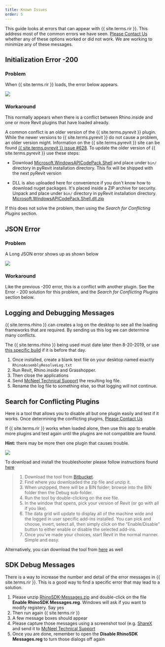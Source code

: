 ```yaml
---
title: Known Issues
order: 5
---
```


This guide looks at errors that can appear with {{ site.terms.rir }}. This address most of the common errors we have seen. [Please Contact Us](https://www.rhino3d.com/support) whether any of these options worked or did not work. We are working to minimize any of these messages.

## Initialization Error -200

### Problem

When {{ site.terms.rir }} loads, the error below appears.

![](/static/images/reference/knownissues/error-200.png)

### Workaround

This normally appears when there is a conflict between Rhino.inside and one or more Revit plugins that have loaded already. 

A common conflict is an older version of the {{ site.terms.pyrevit }} plugin.  While the newer versions to {{ site.terms.pyrevit }} do not cause a problem, an older version might.  Information on the {{ site.terms.pyrevit }} site can be found [{{ site.terms.pyrevit }} issue #628](https://github.com/eirannejad/pyRevit/issues/628). To update the older version of {{ site.terms.pyrevit }} use these steps:

  - Download [Microsoft.WindowsAPICodePack.Shell](https://www.nuget.org/packages/Microsoft.WindowsAPICodePack.Shell/) and place under `bin/` directory in pyRevit installation directory. This fix will be shipped with the next pyRevit version

  - DLL is also uploaded here for convenience if you don't know how to download nuget packages. It's placed inside a ZIP archive for security. Unpack and place under `bin/` directory in pyRevit installation directory. [Microsoft.WindowsAPICodePack.Shell.dll.zip](https://github.com/eirannejad/pyRevit/files/3503717/Microsoft.WindowsAPICodePack.Shell.dll.zip)

If this does not solve the problem, then using the *Search for Conflicting Plugins* section.

## JSON Error

### Problem

A Long JSON error shows up as shown below

![](/static/images/reference/knownissues/error-json.png)

### Workaround

Like the previous -200 error, this is a conflict with another plugin. See the Error - 200 solution for this problem, and the *Search for Conflicting Plugins* section below.

## Logging and Debugging Messages

{{ site.terms.rhino }} can creates a log on the desktop to see all the loading frameworks that are required. By sending us this log we can determine many conflicts.

The {{ site.terms.rhino }} being used must date later then 8-20-2019, or use [this specific build](http://files.mcneel.com/dujour/exe/20190814/rhino_en-us_7.0.19226.11575.exe) if it is before that day.

1. Once installed, create a blank text file on your desktop named exactly  `RhinoAssemblyResolveLog.txt` 
2. Run Revit, Rhino.inside and Grasshopper.  
3. Then close the applications
4. Send [McNeel Technical Support](https://www.rhino3d.com/support) the resulting log file.
5. Rename the log file to something else, so that logging will not continue.


## Search for Conflicting Plugins

Here is a tool that allows you to disable all but one plugin easily and test if it works. Once determining the conflicting plugins, [Please Contact Us](https://www.rhino3d.com/support)

If {{ site.terms.rir }} works when loaded alone, then use this app to enable more plugins and test again until the plugins are not compatible are found. 

**Hint:** there may be more then one plugin that causes trouble.

![](/static/images/reference/knownissues/addin-conflict-tool.png)

To download and install the troubleshooter please follow instructions found [here](http://revitaddons.blogspot.com/2016/11/free-and-open-source-add-in-manager.html)

> 1. Download the tool from [Bitbucket](https://bitbucket.org/BoostYourBIM/stantecaddinmanager/downloads).
> 2. Find where you downloaded the zip file and unzip it.
> 3. When unzipped, there will be a BIN folder; browse into the BIN folder then the Debug sub-folder.
> 4. Run the tool by double-clicking on the exe file.
> 5. In the window that opens, pick your version of Revit (or go with all if you like).
> 6. The data grid will update to display all of the machine wide and the logged in user specific add-ins installed. You can pick and choose, invert, select all, then simply click on the “Enable/Disable” button to either enable or disable the selected add-ins.
> 7. Once you’ve made your choices, start Revit in the normal manner. Simple and easy.

Alternatively, you can download the tool from [here](https://bitbucket.org/BoostYourBIM/stantecaddinmanager/raw/03365f38188029436251f88f88dfa26db22bf8aa/AddInManager/bin/Debug/AddInManager.exe) as well

## SDK Debug Messages

There is a way to increase the number and detail of the error messages in {{ site.terms.rir }}. This is a good way to find a specific error that may lead to a solution.

1. Please unzip [RhinoSDK-Messages.zip](https://aws1.discourse-cdn.com/mcneel/uploads/default/original/3X/6/3/6348e99914b9e66417720df74f4cc35ba3e31c6f.zip) and double-click on the file **Enable RhinoSDK Messages.reg**. Windows will ask if you want to modify registery. Say yes
2. Then run again {{ site.terms.rir }}
3. A few message boxes should appear
4. Please capture those messages using a screenshot tool (e.g. [ShareX](https://getsharex.com/) and send it to  [McNeel Technical Support](https://www.rhino3d.com/support)
5. Once you are done, remember to open the **Disable RhinoSDK Messages.reg** to turn those dialogs off again